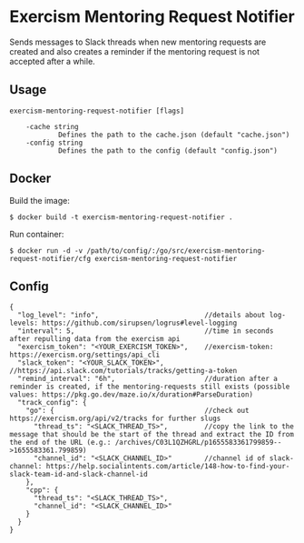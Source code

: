 # Exercism Mentoring Request Notifier

Sends messages to Slack threads when new mentoring requests are created and also creates a reminder if the mentoring request is not accepted after a while.

## Usage

````
exercism-mentoring-request-notifier [flags]

    -cache string
            Defines the path to the cache.json (default "cache.json")
    -config string
            Defines the path to the config (default "config.json")
````

## Docker

Build the image:

```console
$ docker build -t exercism-mentoring-request-notifier .
```

Run container:

````console
$ docker run -d -v /path/to/config/:/go/src/exercism-mentoring-request-notifier/cfg exercism-mentoring-request-notifier
````

## Config

````
{
  "log_level": "info",                          //details about log-levels: https://github.com/sirupsen/logrus#level-logging
  "interval": 5,                                //time in seconds after repulling data from the exercism api
  "exercism_token": "<YOUR_EXERCISM_TOKEN>",    //exercism-token: https://exercism.org/settings/api_cli
  "slack_token": "<YOUR_SLACK_TOKEN>",          //https://api.slack.com/tutorials/tracks/getting-a-token
  "remind_interval": "6h",                      //duration after a reminder is created, if the mentoring-requests still exists (possible values: https://pkg.go.dev/maze.io/x/duration#ParseDuration)
  "track_config": {
    "go": {                                     //check out https://exercism.org/api/v2/tracks for further slugs
      "thread_ts": "<SLACK_THREAD_TS>",         //copy the link to the message that should be the start of the thread and extract the ID from the end of the URL (e.g.: /archives/C03L1QZHGRL/p1655583361799859-->1655583361.799859)
      "channel_id": "<SLACK_CHANNEL_ID>"        //channel id of slack-channel: https://help.socialintents.com/article/148-how-to-find-your-slack-team-id-and-slack-channel-id
    },
    "cpp": {
      "thread_ts": "<SLACK_THREAD_TS>",
      "channel_id": "<SLACK_CHANNEL_ID>"
    }
  }
}
````